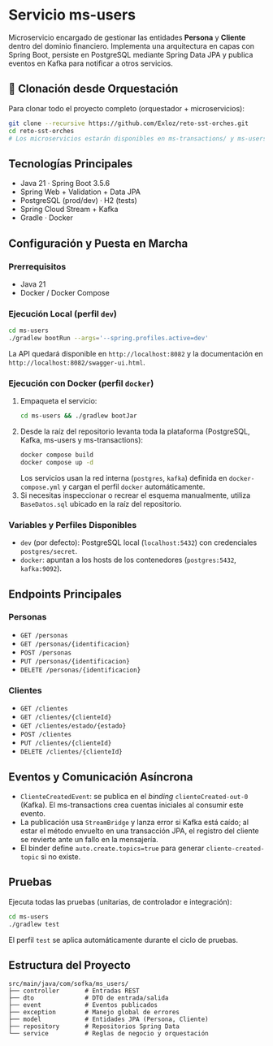 # Servicio ms-users

Microservicio encargado de gestionar las entidades **Persona** y **Cliente** dentro del dominio financiero. Implementa una arquitectura en capas con Spring Boot, persiste en PostgreSQL mediante Spring Data JPA y publica eventos en Kafka para notificar a otros servicios.

## 🚀 Clonación desde Orquestación

Para clonar todo el proyecto completo (orquestador + microservicios):

```bash
git clone --recursive https://github.com/Exloz/reto-sst-orches.git
cd reto-sst-orches
# Los microservicios estarán disponibles en ms-transactions/ y ms-users/
```

## Tecnologías Principales
- Java 21 · Spring Boot 3.5.6
- Spring Web + Validation + Data JPA
- PostgreSQL (prod/dev) · H2 (tests)
- Spring Cloud Stream + Kafka
- Gradle · Docker

## Configuración y Puesta en Marcha
### Prerrequisitos
- Java 21
- Docker / Docker Compose

### Ejecución Local (perfil `dev`)
```bash
cd ms-users
./gradlew bootRun --args='--spring.profiles.active=dev'
```
La API quedará disponible en `http://localhost:8082` y la documentación en `http://localhost:8082/swagger-ui.html`.

### Ejecución con Docker (perfil `docker`)
1. Empaqueta el servicio:
   ```bash
   cd ms-users && ./gradlew bootJar
   ```
2. Desde la raíz del repositorio levanta toda la plataforma (PostgreSQL, Kafka, ms-users y ms-transactions):
   ```bash
   docker compose build
   docker compose up -d
   ```
   Los servicios usan la red interna (`postgres`, `kafka`) definida en `docker-compose.yml` y cargan el perfil `docker` automáticamente.
3. Si necesitas inspeccionar o recrear el esquema manualmente, utiliza `BaseDatos.sql` ubicado en la raíz del repositorio.

### Variables y Perfiles Disponibles
- `dev` (por defecto): PostgreSQL local (`localhost:5432`) con credenciales `postgres/secret`.
- `docker`: apuntan a los hosts de los contenedores (`postgres:5432`, `kafka:9092`).

## Endpoints Principales
### Personas
- `GET /personas`
- `GET /personas/{identificacion}`
- `POST /personas`
- `PUT /personas/{identificacion}`
- `DELETE /personas/{identificacion}`

### Clientes
- `GET /clientes`
- `GET /clientes/{clienteId}`
- `GET /clientes/estado/{estado}`
- `POST /clientes`
- `PUT /clientes/{clienteId}`
- `DELETE /clientes/{clienteId}`

## Eventos y Comunicación Asíncrona
- `ClienteCreatedEvent`: se publica en el *binding* `clienteCreated-out-0` (Kafka). El ms-transactions crea cuentas iniciales al consumir este evento.
- La publicación usa `StreamBridge` y lanza error si Kafka está caído; al estar el método envuelto en una transacción JPA, el registro del cliente se revierte ante un fallo en la mensajería.
- El binder define `auto.create.topics=true` para generar `cliente-created-topic` si no existe.

## Pruebas
Ejecuta todas las pruebas (unitarias, de controlador e integración):
```bash
cd ms-users
./gradlew test
```
El perfil `test` se aplica automáticamente durante el ciclo de pruebas.

## Estructura del Proyecto
```
src/main/java/com/sofka/ms_users/
├── controller       # Entradas REST
├── dto              # DTO de entrada/salida
├── event            # Eventos publicados
├── exception        # Manejo global de errores
├── model            # Entidades JPA (Persona, Cliente)
├── repository       # Repositorios Spring Data
└── service          # Reglas de negocio y orquestación
```
